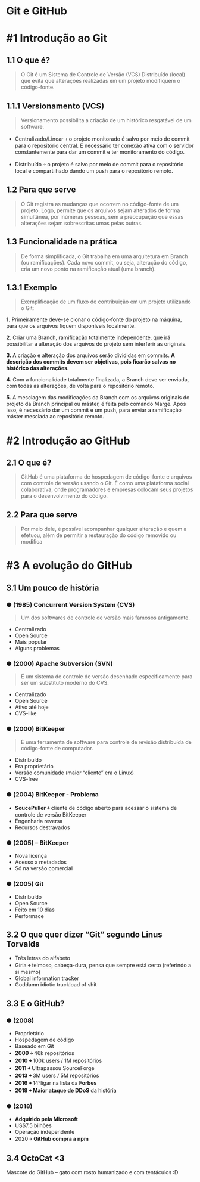 # Git e GitHub

# #1 Introdução ao Git

## 1.1 O que é?
> O Git é um Sistema de Controle de Versão (VCS) Distribuído (local) que evita que alterações realizadas em um projeto modifiquem o código-fonte.

## 1.1.1 Versionamento (VCS)
> Versionamento possibilita a criação de um histórico resgatável de um software.

- Centralizado/Linear ￫ o projeto monitorado é salvo por meio de commit para o repositório central. É necessário ter conexão ativa com o servidor constantemente para dar um commit e ter monitoramento do código.

- Distribuído ￫ o projeto é salvo por meio de commit para o repositório local e compartilhado dando um push para o repositório remoto.

## 1.2 Para que serve
> O Git registra as mudanças que ocorrem no código-fonte de um projeto. Logo, permite que os arquivos sejam alterados de forma simultânea, por inúmeras pessoas, sem a preocupação que essas alterações sejam sobrescritas umas pelas outras.

## 1.3 Funcionalidade na prática
> De forma simplificada, o Git trabalha em uma arquitetura em Branch (ou ramificações). Cada novo commit, ou seja, alteração do código, cria um novo ponto na ramificação atual (uma branch).

## 1.3.1 Exemplo
> Exemplificação de um fluxo de contribuição em um projeto utilizando o Git:

**1.** Primeiramente deve-se clonar o código-fonte do projeto na máquina, para que os arquivos fiquem disponíveis localmente.

**2.** Criar uma Branch, ramificação totalmente independente, que irá possibilitar a alteração dos arquivos do projeto sem interferir as originais.

**3.** A criação e alteração dos arquivos serão divididas em commits.
**A descrição dos commits devem ser objetivas, pois ficarão salvas no histórico das alterações.**

**4.** Com a funcionalidade totalmente finalizada, a Branch deve ser enviada, com todas as alterações, de volta para o repositório remoto.

**5.** A mesclagem das modificações da Branch com os arquivos originais do projeto da Branch principal ou máster, é feita pelo comando Marge. Após isso, é necessário dar um commit e um push, para enviar a ramificação máster mesclada ao repositório remoto.

# #2 Introdução ao GitHub

## 2.1 O que é?
> GitHub é uma plataforma de hospedagem de código-fonte e arquivos com controle de versão usando o Git. É como uma plataforma social colaborativa, onde programadores e empresas colocam seus projetos para o desenvolvimento do código.

## 2.2 Para que serve
> Por meio dele, é possível acompanhar qualquer alteração e quem a efetuou, além de permitir a restauração do código removido ou modifica

# #3 A evolução do GitHub

## 3.1 Um pouco de história

### ● (1985) Concurrent Version System (CVS)
> Um dos softwares de controle de versão mais famosos antigamente.

- Centralizado
- Open Source
- Mais popular
- Alguns problemas

### ● (2000) Apache Subversion (SVN)
> É um sistema de controle de versão desenhado especificamente para ser um substituto moderno do CVS.

- Centralizado
- Open Source
- Ativo até hoje
- CVS-like

### ● (2000) BitKeeper
> É uma ferramenta de software para controle de revisão distribuída de código-fonte de computador.

- Distribuído
- Era proprietário
- Versão comunidade (maior “cliente” era o Linux)
- CVS-free

### ● (2004) BitKeeper - Problema
- **SoucePuller ￫** cliente de código aberto para acessar o sistema de controle de versão BitKeeper
- Engenharia reversa
- Recursos destravados

### ● (2005) – BitKeeper
- Nova licença
- Acesso a metadados
- Só na versão comercial

### ● (2005) Git
- Distribuído
- Open Source
- Feito em 10 dias
- Performace

## 3.2 O que quer dizer “Git” segundo Linus Torvalds
- Três letras do alfabeto
- Gíria **￫** teimoso, cabeça-dura, pensa que sempre está certo (referindo a si mesmo)
- Global information tracker
- Goddamn idiotic truckload of shit

## 3.3 E o GitHub?
### ● (2008)
- Proprietário
- Hospedagem de código
- Baseado em Git
- **2009 ￫** 46k repositórios
- **2010 ￫** 100k users / 1M repositórios
- **2011 ￫** Ultrapassou SourceForge
- **2013 ￫** 3M users / 5M repositórios
- **2016 ￫** 14°ligar na lista da **Forbes**
- **2018 ￫** **Maior ataque de DDoS** da história
### ● (2018)
- **Adquirido pela Microsoft**
- US$7.5 bilhões
- Operação independente
- 2020 ￫ **GitHub compra a npm**
  
## 3.4 OctoCat <3
Mascote do GitHub – gato com rosto humanizado e com tentáculos :D
